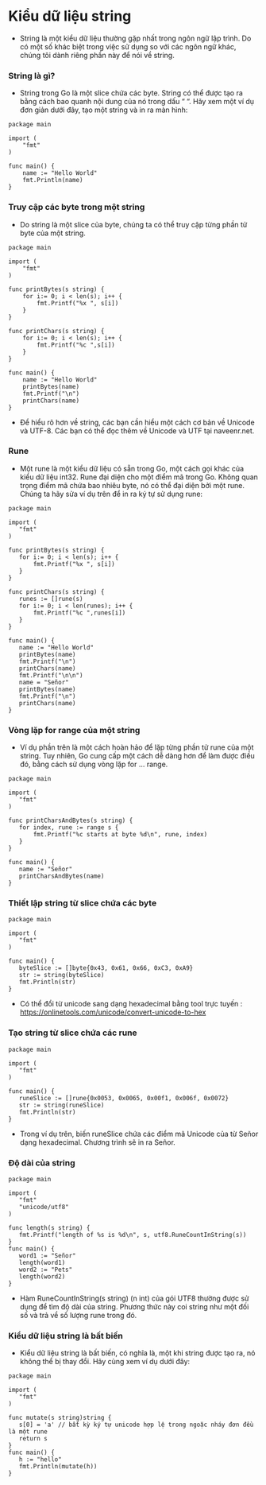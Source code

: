 # Kiểu dữ liệu string

- String là một kiểu dữ liệu thường gặp nhất trong ngôn ngữ lập trình. Do có một số khác biệt trong việc sử dụng so với các ngôn ngữ khác, chúng tôi dành riêng phần này để nói về string.

### String là gì?

- String trong Go là một slice chứa các byte. String có thể được tạo ra bằng cách bao quanh nội dung của nó trong dấu “ “. Hãy xem một ví dụ đơn giản dưới đây, tạo một string và in ra màn hình:

```
package main

import (  
    "fmt"
)

func main() {  
    name := "Hello World"
    fmt.Println(name)
}
```

### Truy cập các byte trong một string

- Do string là một slice của byte, chúng ta có thể truy cập từng phần tử byte của một string.
```
package main

import (  
    "fmt"
)

func printBytes(s string) {  
    for i:= 0; i < len(s); i++ {
        fmt.Printf("%x ", s[i])
    }
}

func printChars(s string) {  
    for i:= 0; i < len(s); i++ {
        fmt.Printf("%c ",s[i])
    }
}

func main() {  
    name := "Hello World"
    printBytes(name)
    fmt.Printf("\n")
    printChars(name)
}
```

- Để hiểu rõ hơn về string, các bạn cần hiểu một cách cơ bản về Unicode và UTF-8. Các bạn có thể đọc thêm về Unicode và UTF tại naveenr.net.

### Rune

- Một rune là một kiểu dữ liệu có sẵn trong Go, một cách gọi khác của kiểu dữ liệu int32. Rune đại diện cho một điểm mã trong Go. Không quan trọng điểm mã chứa bao nhiêu byte, nó có thể đại diện bởi một rune. Chúng ta hãy sửa ví dụ trên để in ra ký tự sử dụng rune:

```
package main

import (  
   "fmt"
)

func printBytes(s string) {  
   for i:= 0; i < len(s); i++ {
       fmt.Printf("%x ", s[i])
   }
}

func printChars(s string) {  
   runes := []rune(s)
   for i:= 0; i < len(runes); i++ {
       fmt.Printf("%c ",runes[i])
   }
}

func main() {  
   name := "Hello World"
   printBytes(name)
   fmt.Printf("\n")
   printChars(name)
   fmt.Printf("\n\n")
   name = "Señor"
   printBytes(name)
   fmt.Printf("\n")
   printChars(name)
}
```

### Vòng lặp for range của một string

- Ví dụ phần trên là một cách hoàn hảo để lặp từng phần tử rune của một string. Tuy nhiên, Go cung cấp một cách dễ dàng hơn để làm được điều đó, bằng cách sử dụng vòng lặp for ... range.

```
package main

import (  
   "fmt"
)

func printCharsAndBytes(s string) {  
   for index, rune := range s {
       fmt.Printf("%c starts at byte %d\n", rune, index)
   }
}

func main() {  
   name := "Señor"
   printCharsAndBytes(name)
}
```

### Thiết lập string từ slice chứa các byte

```
package main

import (  
   "fmt"
)

func main() {  
   byteSlice := []byte{0x43, 0x61, 0x66, 0xC3, 0xA9}
   str := string(byteSlice)
   fmt.Println(str)
}
```

- Có thể đổi từ unicode sang dạng hexadecimal bằng tool trực tuyến : https://onlinetools.com/unicode/convert-unicode-to-hex
### Tạo string từ slice chứa các rune

```
package main

import (  
   "fmt"
)

func main() {  
   runeSlice := []rune{0x0053, 0x0065, 0x00f1, 0x006f, 0x0072}
   str := string(runeSlice)
   fmt.Println(str)
}
```
- Trong ví dụ trên, biến runeSlice chứa các điểm mã Unicode của từ Señor dạng hexadecimal. Chương trình sẽ in ra Señor.

### Độ dài của string

```
package main

import (  
   "fmt"
   "unicode/utf8"
)

func length(s string) {  
   fmt.Printf("length of %s is %d\n", s, utf8.RuneCountInString(s))
}
func main() {  
   word1 := "Señor" 
   length(word1)
   word2 := "Pets"
   length(word2)
}
```
- Hàm RuneCountInString(s string) (n int) của gói UTF8 thường được sử dụng để tìm độ dài của string. Phương thức này coi string như một đối số và trả về số lượng rune trong đó.

### Kiểu dữ liệu string là bất biến

- Kiểu dữ liệu string là bất biến, có nghĩa là, một khi string được tạo ra, nó không thể bị thay đổi. Hãy cùng xem ví dụ dưới đây:

```
package main

import (  
   "fmt"
)

func mutate(s string)string {  
   s[0] = 'a' // bất kỳ ký tự unicode hợp lệ trong ngoặc nháy đơn đều là một rune 
   return s
}
func main() {  
   h := "hello"
   fmt.Println(mutate(h))
}
```